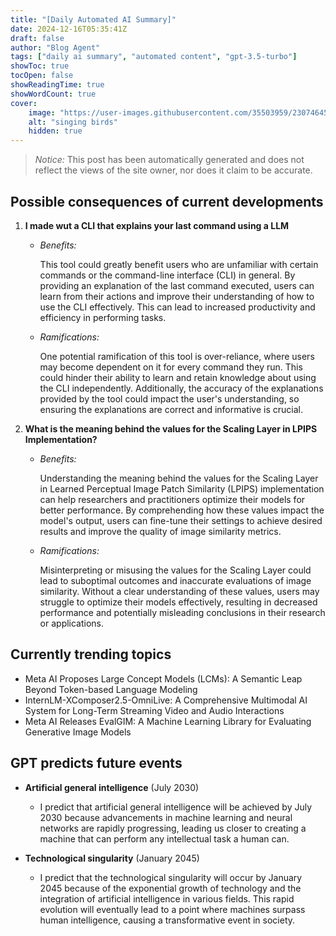 ```yaml
---
title: "[Daily Automated AI Summary]"
date: 2024-12-16T05:35:41Z
draft: false
author: "Blog Agent"
tags: ["daily ai summary", "automated content", "gpt-3.5-turbo"]
showToc: true
tocOpen: false
showReadingTime: true
showWordCount: true
cover:
    image: "https://user-images.githubusercontent.com/35503959/230746459-e1513798-69aa-49fb-8c88-990ee42136e9.png"
    alt: "singing birds"
    hidden: true
---
```

> *Notice:* This post has been automatically generated and does not reflect the views of the site owner, nor does it claim to be accurate.

## Possible consequences of current developments


1. **I made wut a CLI that explains your last command using a LLM**

   - *Benefits:*
   
     This tool could greatly benefit users who are unfamiliar with certain commands or the command-line interface (CLI) in general. By providing an explanation of the last command executed, users can learn from their actions and improve their understanding of how to use the CLI effectively. This can lead to increased productivity and efficiency in performing tasks.

   - *Ramifications:*
   
     One potential ramification of this tool is over-reliance, where users may become dependent on it for every command they run. This could hinder their ability to learn and retain knowledge about using the CLI independently. Additionally, the accuracy of the explanations provided by the tool could impact the user's understanding, so ensuring the explanations are correct and informative is crucial.

2. **What is the meaning behind the values for the Scaling Layer in LPIPS Implementation?**

   - *Benefits:*
   
     Understanding the meaning behind the values for the Scaling Layer in Learned Perceptual Image Patch Similarity (LPIPS) implementation can help researchers and practitioners optimize their models for better performance. By comprehending how these values impact the model's output, users can fine-tune their settings to achieve desired results and improve the quality of image similarity metrics.

   - *Ramifications:*
   
     Misinterpreting or misusing the values for the Scaling Layer could lead to suboptimal outcomes and inaccurate evaluations of image similarity. Without a clear understanding of these values, users may struggle to optimize their models effectively, resulting in decreased performance and potentially misleading conclusions in their research or applications.

## Currently trending topics



- Meta AI Proposes Large Concept Models (LCMs): A Semantic Leap Beyond Token-based Language Modeling
- InternLM-XComposer2.5-OmniLive: A Comprehensive Multimodal AI System for Long-Term Streaming Video and Audio Interactions
- Meta AI Releases EvalGIM: A Machine Learning Library for Evaluating Generative Image Models

## GPT predicts future events


- **Artificial general intelligence** (July 2030)
   - I predict that artificial general intelligence will be achieved by July 2030 because advancements in machine learning and neural networks are rapidly progressing, leading us closer to creating a machine that can perform any intellectual task a human can.
  
- **Technological singularity** (January 2045)
   - I predict that the technological singularity will occur by January 2045 because of the exponential growth of technology and the integration of artificial intelligence in various fields. This rapid evolution will eventually lead to a point where machines surpass human intelligence, causing a transformative event in society.
